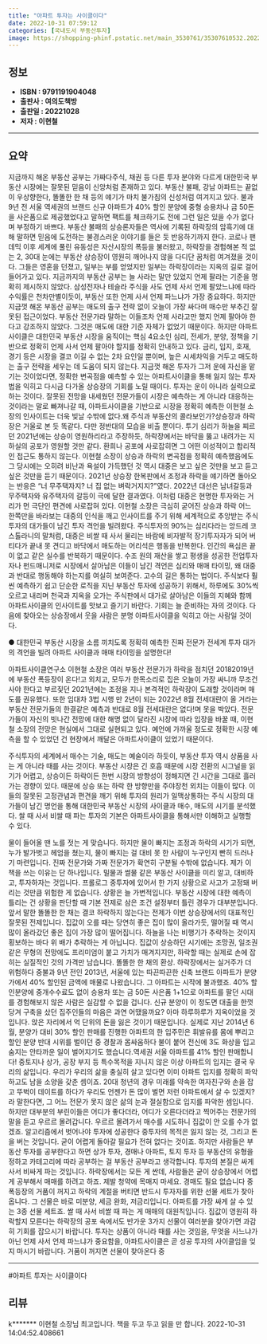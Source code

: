 ```yaml
---
title: "아파트 투자는 사이클이다"
date: 2022-10-31 07:59:12
categories: [국내도서 부동산투자]
image: https://shopping-phinf.pstatic.net/main_3530761/35307610532.20221027194630.jpg
---
```


## **정보**

- **ISBN : 9791191904048**
- **출판사 : 여의도책방**
- **출판일 : 20221028**
- **저자 : 이현철**

------



## **요약**

지금까지 해온 부동산 공부는 가짜다주식, 채권 등 다른 투자 분야와 다르게 대한민국 부동산 시장에는 잘못된 믿음이 신앙처럼 존재하고 있다. 부동산 불패, 강남 아파트는 끝없이 우상향한다, 똘똘한 한 채 등의 얘기가 마치 불가침의 신성처럼 여겨지고 있다. 불과 9년 전 서울 역세권의 브랜드 신규 아파트가 40% 할인 분양에 중형 승용차나 금 50돈을 사은품으로 제공했었다고 말하면 팩트를 체크하기도 전에 그런 일은 있을 수가 없다며 부정하기 바쁘다. 부동산 불패의 상승론자들은 역사에 기록된 하락장의 암흑기에 대해 말하면 믿음에 도전하는 불경스러운 이야기를 들은 듯 반응하기까지 한다. 코로나 팬데믹 이후 세계에 풀린 유동성은 자산시장의 폭등을 불러왔고, 하락장을 경험해본 적 없는 2, 30대 눈에는 부동산 상승장이 영원히 깨어나지 않을 다디단 꿈처럼 여겨졌을 것이다. 그들은 영혼을 던졌고, 일부는 부를 얻었지만 일부는 하락장이라는 지옥의 길로 걸어 들어가고 있다. 지금까지의 부동산 공부는 늘 사라는 말만 있었지 언제 팔라는 기준을 명확히 제시하지 않았다. 삼성전자나 테슬라 주식을 사도 언제 사서 언제 팔았느냐에 따라 수익률은 천차만별이듯이, 부동산 또한 언제 사서 언제 파느냐가 가장 중요하다. 하지만 지금껏 해온 부동산 공부는 매도의 출구 전략 없이 오늘이 가장 싸다며 매수만 부추긴 잘못된 접근이었다. 부동산 전문가라 말하는 이들조차 언제 사라고만 했지 언제 팔아야 한다고 강조하지 않았다. 그것은 매도에 대한 기준 자체가 없었기 때문이다. 하지만 아파트사이클은 대한민국 부동산 시장을 움직이는 핵심 4요소인 심리, 전세가, 분양, 정책을 기반으로 정확히 언제 사서 언제 팔아야 할지를 정확히 안내하고 있다. 금리, 입지, 호재, 경기 등은 시장을 결코 이길 수 없는 2차 요인일 뿐이며, 높은 시세차익을 거두고 매도하는 출구 전략을 세우는 데 도움이 되지 않는다. 지금껏 해온 투자가 그저 운에 자신을 맡기는 것이었다면, 정확한 변곡점을 예측할 수 있는 아파트사이클을 통해 잃지 않는 투자법을 익히고 다시금 다가올 상승장의 기회를 노릴 때이다. 투자는 운이 아니라 실력으로 하는 것이다. 잘못된 전망을 내세웠던 전문가들이 시장은 예측하는 게 아니라 대응하는 것이라는 말로 빠져나갈 때, 아파트사이클을 기반으로 시장을 정확히 예측한 이현철 소장의 인사이트는 더욱 빛날 수밖에 없다.왜 주식과 부동산의 콜라보인가?상승장과 하락장은 거울로 본 듯 똑같다. 다만 정반대의 모습을 비출 뿐이다. 투기 심리가 하늘을 찌르던 2021년에는 상승이 영원하리라고 주장하듯, 하락장에서는 바닥을 뚫고 내려가는 지하실의 공포가 영원할 것만 같다. 환희나 공포에 사로잡히면 그 어떤 이성적이고 합리적인 접근도 통하지 않는다. 이현철 소장이 상승과 하락의 변곡점을 정확히 예측했음에도 그 당시에는 오히려 비난과 욕설이 가득했던 것 역시 대중은 보고 싶은 것만을 보고 듣고 싶은 것만을 듣기 때문이다. 2021년 상승장 한복판에서 조정과 하락을 얘기하면 돌아오는 반응은 “너 무주택자지? 너 집 없는 벼락거지지?”였다. 2022년 대선은 남녀갈등과 무주택자와 유주택자의 갈등이 극에 달한 결과였다. 이처럼 대중은 현명한 투자와는 거리가 먼 극단인 편견에 사로잡혀 있다. 이현철 소장은 극심히 굳어진 상승과 하락 어느 한쪽만을 바라보는 대중의 인식을 깨고 인사이트를 주기 위해 세계적으로 추앙받는 주식투자의 대가들이 남긴 투자 격언을 빌려왔다. 주식투자의 90%는 심리다라는 앙드레 코스톨라니의 말처럼, 대중은 비쌀 때 사서 물리는 바람에 비자발적 장기투자자가 되어 버티다가 끝내 못 견디고 바닥에서 매도하는 어리석은 행동을 반복한다. 인간의 욕심은 끝이 없고 같은 실수를 반복하기 때문이다. 수조 원의 재산을 쌓고 평생을 성공한 전업투자자나 펀드매니저로 시장에서 살아남은 이들이 남긴 격언은 심리와 매매 타이밍, 왜 대중과 반대로 행동해야 하는지를 여실히 보여준다. 고수의 길은 통하는 법이다. 주식보다 훨씬 예측하기 쉽고 단순한 로직을 지닌 부동산 투자에 성공하기 위해서, 하루에도 30%씩 오르고 내리며 천국과 지옥을 오가는 주식판에서 대가로 살아남은 이들의 지혜와 함께 아파트사이클의 인사이트를 맛보고 즐기기 바란다. 기회는 늘 준비하는 자의 것이다. 다음에 찾아오는 상승장에서 웃을 사람은 분명 아파트사이클을 익히고 아는 사람일 것이다.

● 대한민국 부동산 시장을 소름 끼치도록 정확히 예측한 진짜 전문가
전세계 투자 대가의 격언을 빌려 아파트 사이클과 매매 타이밍을 설명한다!

아파트사이클연구소 이현철 소장은 여러 부동산 전문가가 하락을 점치던 20182019년에 부동산 폭등장이 온다!고 외치고, 모두가 한목소리로 집은 오늘이 가장 싸니까 무조건 사야 한다고 부르짖던 2021년에는 조정을 지나 본격적인 하락장이 도래할 것이라며 매도를 권유했다. 또한 임대차 3법 시행 만 2년이 되는 2022년 8월 전세대란이 올 거라는 부동산 전문가들의 한결같은 예측과 반대로 8월 전세대란은 없다!며 못을 박았다. 전문가들이 자신의 빗나간 전망에 대한 해명 없이 달라진 시장에 따라 입장을 바꿀 때, 이현철 소장의 전망은 현실에서 그대로 실현되고 있다. 예언에 가까울 정도로 정확한 시장 예측을 할 수 있었던 건 현장에서 깨달은 아파트사이클이 있었기 때문이다. 

주식투자의 세계에서 매수는 기술, 매도는 예술이라 하듯이, 부동산 투자 역시 상품을 사는 게 아니라 때를 사는 것이다. 부동산 시장은 긴 호흡 때문에 시장 전환의 시그널을 읽기가 어렵고, 상승이든 하락이든 한번 시장의 방향성이 정해지면 긴 시간을 그대로 흘러가는 경향이 있다. 때문에 상승 또는 하락 한 방향만을 주야장천 외치는 이들이 많다. 이들의 잘못된 고정관념과 편견을 깨기 위해 투자의 원리가 일맥상통하는 주식 시장의 대가들이 남긴 명언을 통해 대한민국 부동산 시장의 사이클과 매수, 매도의 시기를 분석했다. 쌀 때 사서 비쌀 때 파는 투자의 기본은 아파트사이클을 통해서만 이해하고 실행할 수 있다.

물이 들어올 땐 노를 젓는 게 맞습니다. 하지만 물이 빠지는 조정과 하락의 시기가 되면, 누가 발가벗고 헤엄을 쳤는지, 물이 빠지는 걸 대비 못 한 사람이 누구인지 빤히 드러나기 마련입니다. 진짜 전문가와 가짜 전문가가 확연히 구분될 수밖에 없습니다. 제가 이 책을 쓰는 이유는 단 하나입니다. 밀물과 썰물 같은 부동산 사이클을 미리 알고, 대비하고, 투자하자는 것입니다. 프롤로그 중투자에 있어서 한 가지 상황으로 사고가 고정돼 버리는 것만큼 위험한 게 없습니다. 상황은 늘 가변적입니다. 부동산 시장에 대한 예측이 틀리는 건 상황을 판단할 때 기본 전제로 삼은 조건 설정부터 틀린 경우가 대부분입니다. 앞서 말한 똘똘한 한 채는 결코 하락하지 않는다는 전제가 이번 상승장에서의 대표적인 잘못된 전제입니다. 집값이 오를 때는 당연히 좋은 집이 많이 올라가듯, 떨어질 때 역시 많이 올라갔던 좋은 집이 가장 많이 떨어집니다. 하늘을 나는 비행기가 추락하는 것이지 횡보하는 바다 위 배가 추락하는 게 아닙니다. 집값이 상승하던 시기에는 조망권, 일조권 같은 무형의 전망에도 프리미엄이 붙고 가치가 매겨지지만, 하락할 때는 실제로 손에 잡히는 실질적인 것의 가격만 남습니다. 똘똘한 한 채의 환상. 하락장에서는 실거주가 더 위험하다 중불과 9년 전인 2013년, 서울에 있는 따끈따끈한 신축 브랜드 아파트가 분양가에서 40% 할인된 금액에 매물로 나왔습니다. 그 아파트는 시작에 불과했죠. 40% 할인분양에 중개수수료도 없이 승용차 또는 금 50돈 사은품 1+1으로 아파트를 팔던 시대를 경험해보지 않은 사람은 실감할 수 없을 겁니다. 신규 분양이 이 정도면 대출을 한껏 당겨 구축을 샀던 집주인들의 마음은 과연 어땠을까요? 아마 하루하루가 지옥이었을 것입니다. 앉은 자리에서 억 단위의 돈을 잃은 것이기 때문입니다. 실제로 지난 2014년 6월, 분양가 대비 30% 할인 판매를 진행한 아파트의 한 입주민은 휘발유를 몸에 뿌리고 할인 분양 반대 시위를 벌이던 중 경찰과 몸싸움하다 불이 붙어 전신에 3도 화상을 입고 숨지는 안타까운 일이 벌어지기도 했습니다.역세권 서울 아파트를 41% 할인 판매합니다! 중토지나 상가, 공장 부지 등 특수목적을 지니지 않은 이상 아파트의 입지는 결국 우리의 삶입니다. 우리가 우리의 삶을 충실히 살고 있다면 이미 아파트 입지를 정확히 파악하고도 남을 소양을 갖춘 셈이죠. 20대 청년의 경우 미래를 약속한 여자친구와 손을 잡고 뚜벅이 데이트를 하다가 우리도 언젠가 돈 많이 벌면 저런 아파트에서 살 수 있겠지?라 말한다면, 그 어느 전문가 못지 않은 삶의 눈과 절실함으로 입지를 파악한 셈입니다. 하지만 대부분의 부린이들은 어디가 좋다더라, 어디가 오른다더라고 찍어주는 전문가의 말을 듣고 우르르 몰려갑니다. 우르르 몰려가서 매수를 시도하니 집값이 안 오를 수가 없겠죠. 알고리즘에서 벗어나야 투자에 성공한다 중투자의 목적은 잃지 않는 것, 그리고 돈을 버는 것입니다. 굳이 어렵게 돌아갈 필요가 전혀 없다는 것이죠. 하지만 사람들은 부동산 투자를 공부한다고 하면 상가 투자, 경매나 아파트, 토지 투자 등 부동산의 유형을 정하고 카테고리에 따라 공부하는 걸 부동산 공부라고 생각합니다. 투자의 본질은 싸게 사서 비싸게 파는 것입니다. 하락장에서는 모든 게 싼데, 사람들은 굳이 상승장에서 어렵게 공부해서 매매를 하려고 하죠.  제발 청약에 목매지 마세요. 경매도 필요 없습니다 중폭등장의 거품이 꺼지고 하락의 계절을 버티면 반드시 투자자를 위한 선물 세트가 찾아옵니다. 그 선물은 바로 미분양, 세금 완화, 저금리입니다. 아파트를 가장 싸게 살 수 있는 3종 선물 세트죠. 쌀 때 사서 비쌀 때 파는 게 매매의 대원칙입니다. 집값이 영원히 하락할지 모른다는 하락장의 공포 속에서도 반가운 3가지 선물이 여러분을 찾아가면 과감히 기회를 잡으시기 바랍니다. 투자는 상품이 아니라 때를 사는 것임을, 무엇을 사느냐가 아닌 언제 사서 언제 파느냐가 중요함을, 아파트사이클은 곧 성공 투자의 사이클임을 잊지 마시기 바랍니다. 거품이 꺼지면 선물이 찾아온다 중

------

#아파트 투자는 사이클이다


## **리뷰** 

  k******* 이현철 소장님 최고입니다. 책을 두고 두고 읽을 만 합니다.  2022-10-31 14:04:52.408661 <br/>